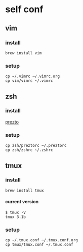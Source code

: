 # self conf

## vim

### install
```
brew install vim
```

### setup
```
cp ~/.vimrc ~/.vimrc.org
cp vim/vimrc ~/.vimrc
```
## zsh

### install
[prezto](https://github.com/sorin-ionescu/prezto)

### setup
```
cp zsh/preztorc ~/.preztorc
cp zsh/zshrc ~/.zshrc
```
## tmux

### install
```
brew install tmux
```

#### current version
```
$ tmux -V
tmux 3.1b
```

### setup
```
cp ~/.tmux.conf ~/.tmux.conf.org
cp tmux/tmux.conf ~/.tmux.conf
```
